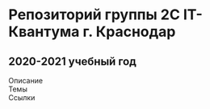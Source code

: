 # Репозиторий группы 2С IT-Квантума г. Краснодар
## 2020-2021 учебный год

Описание  
Темы  
Ссылки  

